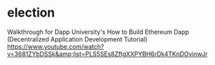 # election
Walkthrough for Dapp University's How to Build Ethereum Dapp (Decentralized Application Development Tutorial)  https://www.youtube.com/watch?v=3681ZYbDSSk&amp;list=PLS5SEs8ZftgXXPYBH6rDk4TKnDOvinwJr
